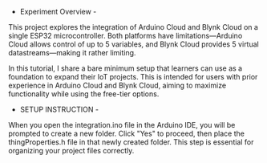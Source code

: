 - Experiment Overview -
  
This project explores the integration of Arduino Cloud and Blynk Cloud on a single ESP32 microcontroller. Both platforms have limitations—Arduino Cloud allows control of up to 5 variables, and Blynk Cloud provides 5 virtual datastreams—making it rather limiting.

In this tutorial, I share a bare minimum setup that learners can use as a foundation to expand their IoT projects. This is intended for users with prior experience in Arduino Cloud and Blynk Cloud, aiming to maximize functionality while using the free-tier options.


- SETUP INSTRUCTION -
  
When you open the integration.ino file in the Arduino IDE, you will be prompted to create a new folder. Click "Yes" to proceed, then place the thingProperties.h file in that newly created folder. This step is essential for organizing your project files correctly.
